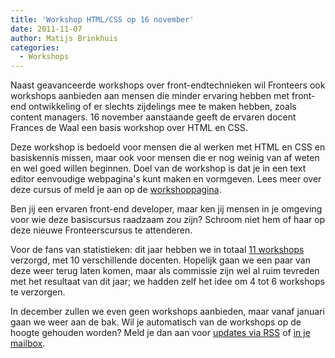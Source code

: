 ```yaml
---
title: 'Workshop HTML/CSS op 16 november'
date: 2011-11-07
author: Matijs Brinkhuis
categories:
  - Workshops
---
```


Naast geavanceerde workshops over front-endtechnieken wil Fronteers ook workshops aanbieden aan mensen die minder ervaring hebben met front-end ontwikkeling of er slechts zijdelings mee te maken hebben, zoals content managers. 16 november aanstaande geeft de ervaren docent Frances de Waal een basis workshop over HTML en CSS.

Deze workshop is bedoeld voor mensen die al werken met HTML en CSS en basiskennis missen, maar ook voor mensen die er nog weinig van af weten en wel goed willen beginnen. Doel van de workshop is dat je in een text editor eenvoudige webpagina's kunt maken en vormgeven. Lees meer over deze cursus of meld je aan op de [workshoppagina](/workshops/html-css-frances-de-waal).

Ben jij een ervaren front-end developer, maar ken jij mensen in je omgeving voor wie deze basiscursus raadzaam zou zijn? Schroom niet hem of haar op deze nieuwe Fronteerscursus te attenderen.

Voor de fans van statistieken: dit jaar hebben we in totaal [11 workshops](/workshops) verzorgd, met 10 verschillende docenten. Hopelijk gaan we een paar van deze weer terug laten komen, maar als commissie zijn wel al ruim tevreden met het resultaat van dit jaar; we hadden zelf het idee om 4 tot 6 workshops te verzorgen.

In december zullen we even geen workshops aanbieden, maar vanaf januari gaan we weer aan de bak. Wil je automatisch van de workshops op de hoogte gehouden worden? Meld je dan aan voor [updates via RSS](http://feeds.feedburner.com/FronteersWorkshops) of [in je mailbox](/workshops#per-mail).

